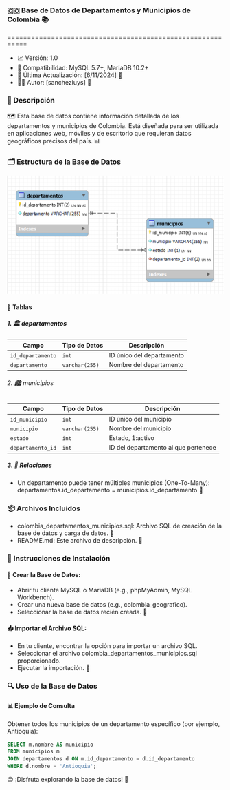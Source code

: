 ### 🇨🇴 Base de Datos de Departamentos y Municipios de Colombia 📚

===========================================================

- 📈 Versión: 1.0
- 🔗 Compatibilidad: MySQL 5.7+, MariaDB 10.2+
- 📆 Última Actualización: [6/11/2024] 📆
- 👨‍💻 Autor: [sanchezluys] 👋

### 📄 Descripción

🗺️ Esta base de datos contiene información detallada de los departamentos y municipios de Colombia. Está diseñada para ser utilizada en aplicaciones web, móviles y de escritorio que requieran datos geográficos precisos del país. 📊

### 🗂️ Estructura de la Base de Datos

![Diagrama ER](img/der_1.png)

#### 📁 Tablas

##### 1. 🏛️ departamentos

| Campo         | Tipo de Datos | Descripción                   |
|---------------|---------------|-------------------------------|
| `id_departamento` | `int`       | ID único del departamento    |
| `departamento`       | `varchar(255)` | Nombre del departamento       |

###### 2. 🏙️ municipios

| Campo         | Tipo de Datos | Descripción                   |
|---------------|---------------|-------------------------------|
| `id_municipio` | `int`       | ID único del municipio        |
| `municipio`       | `varchar(255)`| Nombre del municipio          |
| `estado`       | `int`| Estado, 1:activo          |
| `departamento_id`| `int`       | ID del departamento al que pertenece |

##### 3. 🔗 Relaciones
- Un departamento puede tener múltiples municipios (One-To-Many): departamentos.id_departamento = municipios.id_departamento 👫

### 📦 Archivos Incluidos

- colombia_departamentos_municipios.sql: Archivo SQL de creación de la base de datos y carga de datos. 📄
- README.md: Este archivo de descripción. 📖

### 🚀 Instrucciones de Instalación

#### 🔨 Crear la Base de Datos:

- Abrir tu cliente MySQL o MariaDB (e.g., phpMyAdmin, MySQL Workbench).
- Crear una nueva base de datos (e.g., colombia_geografico).
- Seleccionar la base de datos recién creada. 📁

#### 📥 Importar el Archivo SQL:

- En tu cliente, encontrar la opción para importar un archivo SQL.
- Seleccionar el archivo colombia_departamentos_municipios.sql proporcionado.
- Ejecutar la importación. 🔄

### 🔍 Uso de la Base de Datos

#### 📊 Ejemplo de Consulta

Obtener todos los municipios de un departamento específico (por ejemplo, Antioquia):

```sql
SELECT m.nombre AS municipio
FROM municipios m
JOIN departamentos d ON m.id_departamento = d.id_departamento
WHERE d.nombre = 'Antioquia';
```	

😊 ¡Disfruta explorando la base de datos! 🎉

